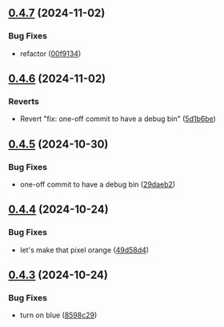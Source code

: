 ## [0.4.7](https://github.com/olipayne/Arduino-Morse-Radio/compare/v0.4.6...v0.4.7) (2024-11-02)


### Bug Fixes

* refactor ([00f9134](https://github.com/olipayne/Arduino-Morse-Radio/commit/00f9134eca012173b1dd8b7c9b16f4ffcdf36b70))



## [0.4.6](https://github.com/olipayne/Arduino-Morse-Radio/compare/v0.4.5...v0.4.6) (2024-11-02)


### Reverts

* Revert "fix: one-off commit to have a debug bin" ([5d1b6be](https://github.com/olipayne/Arduino-Morse-Radio/commit/5d1b6bed293c55fc3ee248510455ef05f283e071))



## [0.4.5](https://github.com/olipayne/Arduino-Morse-Radio/compare/v0.4.4...v0.4.5) (2024-10-30)


### Bug Fixes

* one-off commit to have a debug bin ([29daeb2](https://github.com/olipayne/Arduino-Morse-Radio/commit/29daeb27cc49b65dd831c7f5754ff8f0cfe6f51c))



## [0.4.4](https://github.com/olipayne/Arduino-Morse-Radio/compare/v0.4.3...v0.4.4) (2024-10-24)


### Bug Fixes

* let's make that pixel orange ([49d58d4](https://github.com/olipayne/Arduino-Morse-Radio/commit/49d58d487670f4071fc06e23077c8f09c106dab7))



## [0.4.3](https://github.com/olipayne/Arduino-Morse-Radio/compare/v0.4.2...v0.4.3) (2024-10-24)


### Bug Fixes

* turn on blue ([8598c29](https://github.com/olipayne/Arduino-Morse-Radio/commit/8598c29cdf3369eff78c5a9151cc0bdc8f640f9c))



